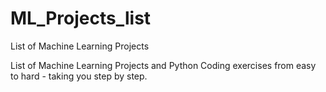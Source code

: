 # ML_Projects_list
List of Machine Learning Projects

List of Machine Learning Projects and Python Coding exercises from easy to hard - taking you step by step. 
